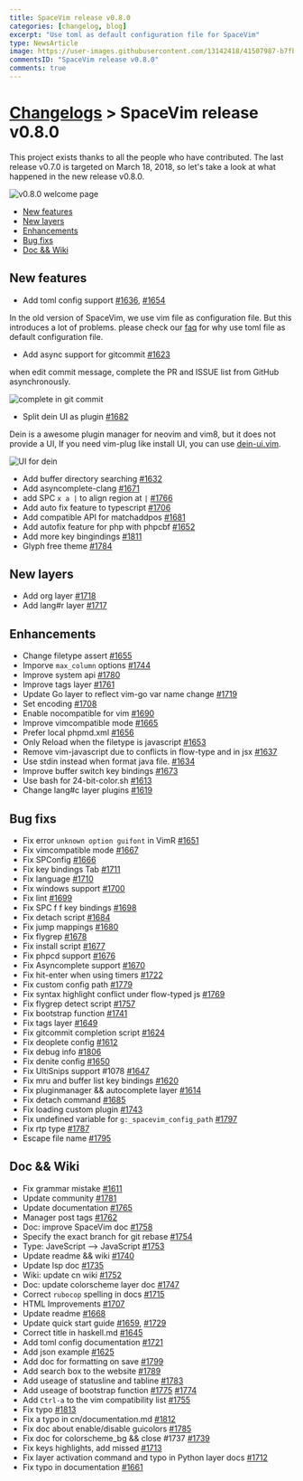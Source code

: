 ```yaml
---
title: SpaceVim release v0.8.0
categories: [changelog, blog]
excerpt: "Use toml as default configuration file for SpaceVim"
type: NewsArticle
image: https://user-images.githubusercontent.com/13142418/41507987-b7fb4760-7202-11e8-8896-01650480e798.png
commentsID: "SpaceVim release v0.8.0"
comments: true
---
```


# [Changelogs](../development#changelog) > SpaceVim release v0.8.0


This project exists thanks to all the people who have contributed. The last release v0.7.0 is targeted
on March 18, 2018, so let's take a look at what happened in the new release v0.8.0.

![v0.8.0 welcome page](https://user-images.githubusercontent.com/13142418/41507987-b7fb4760-7202-11e8-8896-01650480e798.png)


<!-- vim-markdown-toc GFM -->

- [New features](#new-features)
- [New layers](#new-layers)
- [Enhancements](#enhancements)
- [Bug fixs](#bug-fixs)
- [Doc && Wiki](#doc--wiki)

<!-- vim-markdown-toc -->


## New features

- Add toml config support [#1636](https://github.com/SpaceVim/SpaceVim/pull/1636), [#1654](https://github.com/SpaceVim/SpaceVim/pull/1654)

In the old version of SpaceVim, we use vim file as configuration file. But this introduces a lot of problems.
please check our [faq](../faq/#why-use-toml-file-as-default-configuration-file) for why use toml file as default configuration file.

- Add async support for gitcommit [#1623](https://github.com/SpaceVim/SpaceVim/pull/1623)

when edit commit message, complete the PR and ISSUE list from GitHub asynchronously.

![complete in git commit](https://user-images.githubusercontent.com/13142418/41519892-6ee2d3fc-7290-11e8-8b48-20e24d3046bc.jpg)

- Split dein UI as plugin [#1682](https://github.com/SpaceVim/SpaceVim/pull/1682)

Dein is a awesome plugin manager for neovim and vim8, but it does not provide a
UI, If you need vim-plug like install UI, you can use [dein-ui.vim](https://github.com/wsdjeg/dein-ui.vim).

![UI for dein](https://user-images.githubusercontent.com/13142418/34907332-903ae968-f842-11e7-8ac9-07fcc9940a53.gif)

- Add buffer directory searching [#1632](https://github.com/SpaceVim/SpaceVim/pull/1632)
- Add asyncomplete-clang [#1671](https://github.com/SpaceVim/SpaceVim/pull/1671)
- add SPC `x a |` to align region at `|` [#1766](https://github.com/SpaceVim/SpaceVim/pull/1766)
- Add auto fix feature to typescript [#1706](https://github.com/SpaceVim/SpaceVim/pull/1706)
- Add compatible API for matchaddpos [#1681](https://github.com/SpaceVim/SpaceVim/pull/1681)
- Add autofix feature for php with phpcbf [#1652](https://github.com/SpaceVim/SpaceVim/pull/1652)
- Add more key bingindings [#1811](https://github.com/SpaceVim/SpaceVim/pull/1811)
- Glyph free theme [#1784](https://github.com/SpaceVim/SpaceVim/pull/1784)

## New layers

- Add org layer [#1718](https://github.com/SpaceVim/SpaceVim/pull/1718)
- Add lang#r layer [#1717](https://github.com/SpaceVim/SpaceVim/pull/1717)

## Enhancements

- Change filetype assert [#1655](https://github.com/SpaceVim/SpaceVim/pull/1655)
- Imporve `max_column` options [#1744](https://github.com/SpaceVim/SpaceVim/pull/1744)
- Improve system api [#1780](https://github.com/SpaceVim/SpaceVim/pull/1780)
- Improve tags layer [#1761](https://github.com/SpaceVim/SpaceVim/pull/1761)
- Update Go layer to reflect vim-go var name change [#1719](https://github.com/SpaceVim/SpaceVim/pull/1719)
- Set encoding [#1708](https://github.com/SpaceVim/SpaceVim/pull/1708)
- Enable nocompatible for vim [#1690](https://github.com/SpaceVim/SpaceVim/pull/1690)
- Improve vimcompatible mode [#1665](https://github.com/SpaceVim/SpaceVim/pull/1665)
- Prefer local phpmd.xml [#1656](https://github.com/SpaceVim/SpaceVim/pull/1656)
- Only Reload when the filetype is javascript [#1653](https://github.com/SpaceVim/SpaceVim/pull/1653)
- Remove vim-javascript due to conflicts in flow-type and in jsx [#1637](https://github.com/SpaceVim/SpaceVim/pull/1637)
- Use stdin instead when format java file. [#1634](https://github.com/SpaceVim/SpaceVim/pull/1634)
- Improve buffer switch key bindings [#1673](https://github.com/SpaceVim/SpaceVim/pull/1673)
- Use bash for 24-bit-color.sh [#1613](https://github.com/SpaceVim/SpaceVim/pull/1613)
- Change lang#c layer plugins [#1619](https://github.com/SpaceVim/SpaceVim/pull/1619)

## Bug fixs

- Fix error `unknown option guifont` in VimR [#1651](https://github.com/SpaceVim/SpaceVim/pull/1651)
- Fix vimcompatible mode [#1667](https://github.com/SpaceVim/SpaceVim/pull/1667)
- Fix SPConfig [#1666](https://github.com/SpaceVim/SpaceVim/pull/1666)
- Fix key bindings Tab [#1711](https://github.com/SpaceVim/SpaceVim/pull/1711)
- Fix language [#1710](https://github.com/SpaceVim/SpaceVim/pull/1710)
- Fix windows support [#1700](https://github.com/SpaceVim/SpaceVim/pull/1700)
- Fix lint [#1699](https://github.com/SpaceVim/SpaceVim/pull/1699)
- Fix SPC f f key bindings [#1698](https://github.com/SpaceVim/SpaceVim/pull/1698)
- Fix detach script [#1684](https://github.com/SpaceVim/SpaceVim/pull/1684)
- Fix jump mappings [#1680](https://github.com/SpaceVim/SpaceVim/pull/1680)
- Fix flygrep [#1678](https://github.com/SpaceVim/SpaceVim/pull/1678)
- Fix install script [#1677](https://github.com/SpaceVim/SpaceVim/pull/1677)
- Fix phpcd support [#1676](https://github.com/SpaceVim/SpaceVim/pull/1676)
- Fix Asyncomplete support [#1670](https://github.com/SpaceVim/SpaceVim/pull/1670)
- Fix hit-enter when using timers [#1722](https://github.com/SpaceVim/SpaceVim/pull/1722)
- Fix custom config path [#1779](https://github.com/SpaceVim/SpaceVim/pull/1779)
- Fix syntax highlight conflict under flow-typed js [#1769](https://github.com/SpaceVim/SpaceVim/pull/1769)
- Fix flygrep detect script [#1757](https://github.com/SpaceVim/SpaceVim/pull/1757)
- Fix bootstrap function [#1741](https://github.com/SpaceVim/SpaceVim/pull/1741)
- Fix tags layer [#1649](https://github.com/SpaceVim/SpaceVim/pull/1649)
- Fix gitcommit completion script [#1624](https://github.com/SpaceVim/SpaceVim/pull/1624)
- Fix deoplete config [#1612](https://github.com/SpaceVim/SpaceVim/pull/1612)
- Fix debug info [#1806](https://github.com/SpaceVim/SpaceVim/pull/1806)
- Fix denite config [#1650](https://github.com/SpaceVim/SpaceVim/pull/1650)
- Fix UltiSnips support #1078 [#1647](https://github.com/SpaceVim/SpaceVim/pull/1647)
- Fix mru and buffer list key bindings [#1620](https://github.com/SpaceVim/SpaceVim/pull/1620)
- Fix pluginmanager && autocomplete layer [#1614](https://github.com/SpaceVim/SpaceVim/pull/1614)
- Fix detach command [#1685](https://github.com/SpaceVim/SpaceVim/pull/1685)
- Fix loading custom plugin [#1743](https://github.com/SpaceVim/SpaceVim/pull/1743)
- Fix undefined variable for `g:_spacevim_config_path` [#1797](https://github.com/SpaceVim/SpaceVim/pull/1797)
- Fix rtp type [#1787](https://github.com/SpaceVim/SpaceVim/pull/1787)
- Escape file name [#1795](https://github.com/SpaceVim/SpaceVim/pull/1795)

## Doc && Wiki

- Fix grammar mistake [#1611](https://github.com/SpaceVim/SpaceVim/pull/1611)
- Update community [#1781](https://github.com/SpaceVim/SpaceVim/pull/1781)
- Update documentation [#1765](https://github.com/SpaceVim/SpaceVim/pull/1765)
- Manager post tags [#1762](https://github.com/SpaceVim/SpaceVim/pull/1762)
- Doc: improve SpaceVim doc [#1758](https://github.com/SpaceVim/SpaceVim/pull/1758)
- Specify the exact branch for git rebase [#1754](https://github.com/SpaceVim/SpaceVim/pull/1754)
- Type: JaveScript --> JavaScript [#1753](https://github.com/SpaceVim/SpaceVim/pull/1753)
- Update readme && wiki [#1740](https://github.com/SpaceVim/SpaceVim/pull/1740)
- Update lsp doc [#1735](https://github.com/SpaceVim/SpaceVim/pull/1735)
- Wiki: update cn wiki [#1752](https://github.com/SpaceVim/SpaceVim/pull/1752)
- Doc: update colorscheme layer doc [#1747](https://github.com/SpaceVim/SpaceVim/pull/1747)
- Correct `rubocop` spelling in docs [#1715](https://github.com/SpaceVim/SpaceVim/pull/1715)
- HTML Improvements [#1707](https://github.com/SpaceVim/SpaceVim/pull/1707)
- Update readme [#1668](https://github.com/SpaceVim/SpaceVim/pull/1668)
- Update quick start guide [#1659](https://github.com/SpaceVim/SpaceVim/pull/1659), [#1729](https://github.com/SpaceVim/SpaceVim/pull/1729)
- Correct title in haskell.md [#1645](https://github.com/SpaceVim/SpaceVim/pull/1645)
- Add toml config documentation [#1721](https://github.com/SpaceVim/SpaceVim/pull/1721)
- Add json example [#1625](https://github.com/SpaceVim/SpaceVim/pull/1625)
- Add doc for formatting on save [#1799](https://github.com/SpaceVim/SpaceVim/pull/1799)
- Add search box to the website [#1789](https://github.com/SpaceVim/SpaceVim/pull/1789)
- Add useage of statusline and tabline [#1783](https://github.com/SpaceVim/SpaceVim/pull/1783)
- Add useage of bootstrap function [#1775](https://github.com/SpaceVim/SpaceVim/pull/1775) [#1774](https://github.com/SpaceVim/SpaceVim/pull/1774)
- Add `Ctrl-a` to the vim compatibility list [#1755](https://github.com/SpaceVim/SpaceVim/pull/1755)
- Fix typo [#1813](https://github.com/SpaceVim/SpaceVim/pull/1813)
- Fix a typo in cn/documentation.md [#1812](https://github.com/SpaceVim/SpaceVim/pull/1812)
- Fix doc about enable/disable guicolors [#1785](https://github.com/SpaceVim/SpaceVim/pull/1785)
- Fix doc for colorscheme_bg && close #1737 [#1739](https://github.com/SpaceVim/SpaceVim/pull/1739)
- Fix keys highlights, add missed [#1713](https://github.com/SpaceVim/SpaceVim/pull/1713)
- Fix layer activation command and typo in Python layer docs [#1712](https://github.com/SpaceVim/SpaceVim/pull/1712)
- Fix typo in documentation [#1661](https://github.com/SpaceVim/SpaceVim/pull/1661)

